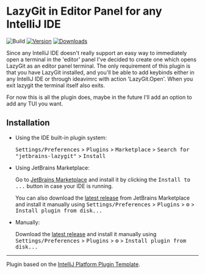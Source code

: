 # LazyGit in Editor Panel for any IntelliJ IDE

![Build](https://github.com/Zaxiure/jetbrains-lazygit/workflows/Build/badge.svg)
[![Version](https://img.shields.io/jetbrains/plugin/v/24917.svg)](https://plugins.jetbrains.com/plugin/24917)
[![Downloads](https://img.shields.io/jetbrains/plugin/d/24917.svg)](https://plugins.jetbrains.com/plugin/24917)

<!-- Plugin description -->
Since any IntelliJ IDE doesn't really support an easy way to immediately open a terminal in the 'editor' panel
I've decided to create one which opens LazyGit as an editor panel terminal.
The only requirement of this plugin is that you have LazyGit installed, and you'll be able to add keybinds either
in any IntelliJ IDE or through ideavimrc with action 'LazyGit.Open'. When you exit lazygit the terminal itself also exits.

For now this is all the plugin does, maybe in the future I'll add an option to add any TUI you want.
<!-- Plugin description end -->

## Installation

- Using the IDE built-in plugin system:
  
  <kbd>Settings/Preferences</kbd> > <kbd>Plugins</kbd> > <kbd>Marketplace</kbd> > <kbd>Search for "jetbrains-lazygit"</kbd> >
  <kbd>Install</kbd>
  
- Using JetBrains Marketplace:

  Go to [JetBrains Marketplace](https://plugins.jetbrains.com/plugin/24917) and install it by clicking the <kbd>Install to ...</kbd> button in case your IDE is running.

  You can also download the [latest release](https://plugins.jetbrains.com/plugin/24917/versions) from JetBrains Marketplace and install it manually using
  <kbd>Settings/Preferences</kbd> > <kbd>Plugins</kbd> > <kbd>⚙️</kbd> > <kbd>Install plugin from disk...</kbd>

- Manually:

  Download the [latest release](https://github.com/Zaxiure/jetbrains-lazygit/releases/latest) and install it manually using
  <kbd>Settings/Preferences</kbd> > <kbd>Plugins</kbd> > <kbd>⚙️</kbd> > <kbd>Install plugin from disk...</kbd>


---
Plugin based on the [IntelliJ Platform Plugin Template][template].

[template]: https://github.com/JetBrains/intellij-platform-plugin-template
[docs:plugin-description]: https://plugins.jetbrains.com/docs/intellij/plugin-user-experience.html#plugin-description-and-presentation

